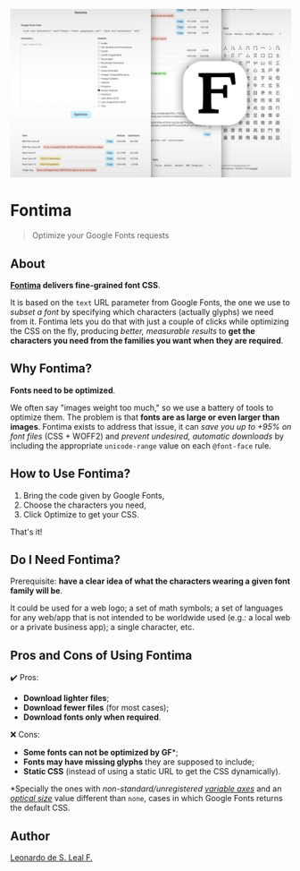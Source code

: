 ![Fontima's cover image.](./assets/cover_1270x760_compressed.png "Fontima's cover image.")

# Fontima

>Optimize your Google Fonts requests

## About

**[Fontima](https://fontima.com/) delivers fine-grained font CSS**.

It is based on the `text` URL parameter from Google Fonts, the one we use to *subset a font* by specifying which characters (actually glyphs) we need from it. Fontima lets you do that with just a couple of clicks while optimizing the CSS on the fly, producing *better, measurable results* to **get the characters you need from the families you want when they are required**.

## Why Fontima?

**Fonts need to be optimized**.

We often say "images weight too much," so we use a battery of tools to optimize them. The problem is that **fonts are as large or even larger than images**. Fontima exists to address that issue, it can *save you up to +95% on font files* (CSS + WOFF2) and *prevent undesired, automatic downloads* by including the appropriate `unicode-range` value on each `@font-face` rule.

## How to Use Fontima?

1. Bring the code given by Google Fonts,
1. Choose the characters you need,
1. Click Optimize to get your CSS.

That's it!

## Do I Need Fontima?

Prerequisite: **have a clear idea of what the characters wearing a given font family will be**.

It could be used for a web logo; a set of math symbols; a set of languages for any web/app that is not intended to be worldwide used (e.g.: a local web or a private business app); a single character, etc.

## Pros and Cons of Using Fontima

✔️ Pros:

- **Download lighter files**;
- **Download fewer files** (for most cases);
- **Download fonts only when required**.

❌ Cons:

- **Some fonts can not be optimized by GF**\*;
- **Fonts may have missing glyphs** they are supposed to include;
- **Static CSS** (instead of using a static URL to get the CSS dynamically).

\*Specially the ones with *non-standard/unregistered [variable axes](https://fonts.google.com/knowledge/glossary/axis_in_variable_fonts "Axis (in variable fonts)")* and an *[optical size](https://fonts.google.com/knowledge/glossary/optical_size_axis "Optical Size axis (opsz)")* value different than `none`, cases in which Google Fonts returns the default CSS.

## Author

[Leonardo de S. Leal F.](https://github.com/leodeslf "GitHub profile")

